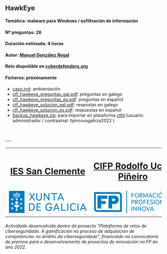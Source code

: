 
## HawkEye


#### Temática: malware para Windows / exfiltración de información
#### Nº preguntas: 26
#### Duración estimada: 4 horas
#### Autor: [Manuel González Regal](https://twitter.com/ManuelGRegal)
#### Reto dispoñible en [cyberdefenders.org](https://cyberdefenders.org/blueteam-ctf-challenges/91)
#### Ficheros: próximamente 
- [caso.md](caso.md): ambientación
- [ctf_hawkeye_preguntas_gal.pdf](): preguntas en galego
- [ctf_hawkeye_preguntas_es.pdf](): preguntas en español
- [ctf_hawkeye_solucion_gal.pdf](): respostas en galego
- [ctf_hawkeye_solucion_es.pdf](): respuestas en español
- [backup_hawkeye.zip](): para importar en plataforma [ctfd](https://github.com/CTFd/CTFd) (usuario: administrador / contrasinal: fpinnovagalicia2022 )
<br>
<br>
---
<br>
<table align="center" cellspacing="50">
<tr>
   <td><h1 align=center><a href="https://www.iessanclemente.net/" target="_blank">IES San Clemente</a></h1></td>
   <td><h1 align=center><a href="https://www.cifprodolfoucha.es/"  target="_blank">CIFP Rodolfo Ucha Piñeiro</a></h1></td>
</tr>
<tr>
    <td><a href="https://www.edu.xunta.gal/" target="_blank"><img class="w-100 mx-auto d-block" style="max-width: 250px;padding: 5px;" src="../imagenes/logo_xunta_positivo.png" /></a></td>
    <td><a href="https://www.edu.xunta.gal/fp/convocatoria-innovacion-2022" target="_blank"><img class="w-100 mx-auto d-block" style="max-width: 250px;padding: 5px;" src="../imagenes/composicion_formacion_profesional_innova.png" /></a></td>
</tr>
</table>
      <p> </p>
      <h6>Actividade desenvolvida dentro do proxecto "Plataforma de retos de ciberseguridade. A gamificación no proceso de adquisición de competencias no ámbito da ciberseguridade", financiado na convocatoria de premios para o desenvolvemento de proxectos de innovación na FP do ano 2022.</h6>

